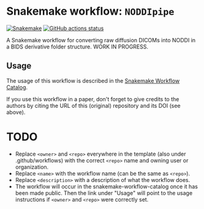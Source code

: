 # Snakemake workflow: `NODDIpipe`

[![Snakemake](https://img.shields.io/badge/snakemake-≥6.3.0-brightgreen.svg)](https://snakemake.github.io)
[![GitHub actions status](https://github.com/OscarAF/NODDIpipe/workflows/Tests/badge.svg?branch=main)](https://github.com/OscarAF/NODDIpipe/actions?query=branch%3Amain+workflow%3ATests)


A Snakemake workflow for converting raw diffusion DICOMs into NODDI in a BIDS derivative folder structure.
WORK IN PROGRESS.

## Usage

The usage of this workflow is described in the [Snakemake Workflow Catalog](https://snakemake.github.io/snakemake-workflow-catalog/?usage=OscarAF%2FNODDIpipe).

If you use this workflow in a paper, don't forget to give credits to the authors by citing the URL of this (original) repository and its DOI (see above).

# TODO

* Replace `<owner>` and `<repo>` everywhere in the template (also under .github/workflows) with the correct `<repo>` name and owning user or organization.
* Replace `<name>` with the workflow name (can be the same as `<repo>`).
* Replace `<description>` with a description of what the workflow does.
* The workflow will occur in the snakemake-workflow-catalog once it has been made public. Then the link under "Usage" will point to the usage instructions if `<owner>` and `<repo>` were correctly set.

